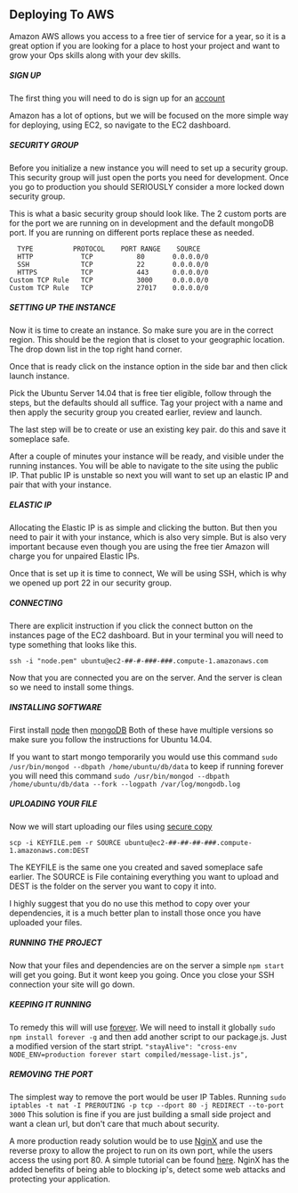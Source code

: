 ## Deploying To AWS

Amazon AWS allows you access to a free tier of service for a year, so it is a great option if you are looking for a place to host your project and want to grow your Ops skills along with your dev skills.

##### SIGN UP

The first thing you will need to do is sign up for an [account](https://aws.amazon.com/free/)

Amazon has a lot of options, but we will be focused on the more simple way for deploying, using EC2, so navigate to the EC2 dashboard.

##### SECURITY GROUP

Before you initialize a new instance you will need to set up a security group. This security group will just open the ports you need for development. Once you go to production you should SERIOUSLY consider a more locked down security group.

This is what a basic security group should look like. The 2 custom ports are for the port we are running on in development and the default mongoDB port. If you are running on different ports replace these as needed.

```
  TYPE          PROTOCOL    PORT RANGE    SOURCE
  HTTP            TCP           80       0.0.0.0/0
  SSH             TCP           22       0.0.0.0/0
  HTTPS           TCP           443      0.0.0.0/0
Custom TCP Rule   TCP           3000     0.0.0.0/0
Custom TCP Rule   TCP           27017    0.0.0.0/0
```

##### SETTING UP THE INSTANCE

Now it is time to create an instance. So make sure you are in the correct region. This should be the region that is closet to your geographic location. The drop down list in the top right hand corner.

Once that is ready click on the instance option in the side bar and then click launch instance.

Pick the Ubuntu Server 14.04 that is free tier eligible, follow through the steps, but the defaults should all suffice. Tag your project with a name and then apply the security group you created earlier, review and launch.

The last step will be to create or use an existing key pair. do this and save it someplace safe.

After a couple of minutes your instance will be ready, and visible under the running instances. You will be able to navigate to the site using the public IP. That public IP is unstable so next you will want to set up an elastic IP and pair that with your instance.

##### ELASTIC IP

Allocating the Elastic IP is as simple and clicking the button. But then you need to pair it with your instance, which is also very simple. But is also very important because even though you are using the free tier Amazon will charge you for unpaired Elastic IPs.

Once that is set up it is time to connect,  We will be using SSH, which is why we opened up port 22 in our security group.

##### CONNECTING

There are explicit instruction if you click the connect button on the instances page of the EC2 dashboard. But in your terminal you will need to type something that looks like this.

`ssh -i "node.pem" ubuntu@ec2-##-#-###-###.compute-1.amazonaws.com`

Now that you are connected you are on the server. And the server is clean so we need to install some things.

##### INSTALLING SOFTWARE

First install [node](https://nodejs.org/en/download/package-manager/)
then [mongoDB](https://docs.mongodb.com/v3.0/tutorial/install-mongodb-on-ubuntu/)
Both of these have multiple versions so make sure you follow the instructions for Ubuntu 14.04.

If you want to start mongo temporarily you would use this command
`sudo /usr/bin/mongod --dbpath /home/ubuntu/db/data`
to keep if running forever you will need this command
`sudo /usr/bin/mongod --dbpath /home/ubuntu/db/data --fork --logpath /var/log/mongodb.log`

##### UPLOADING YOUR FILE

Now we will start uploading our files using [secure copy](https://en.wikipedia.org/wiki/Secure_copy)

`scp -i KEYFILE.pem -r SOURCE ubuntu@ec2-##-##-##-###.compute-1.amazonaws.com:DEST`

The KEYFILE is the same one you created and saved someplace safe earlier. The SOURCE is File containing everything you want to upload and DEST is the folder on the server you want to copy it into.

I highly suggest that you do no use this method to copy over your dependencies, it is a much better plan to install those once you have uploaded your files.

##### RUNNING THE PROJECT

Now that your files and dependencies are on the server a simple `npm start` will get you going. But it wont keep you going. Once you close your SSH connection your site will go down.

##### KEEPING IT RUNNING

To remedy this will will use [forever](https://www.npmjs.com/package/forever). We will need to install it globally `sudo npm install forever -g` and then add another script to our package.js. Just a modified version of the start stript. `"stayAlive": "cross-env NODE_ENV=production forever start compiled/message-list.js",`

##### REMOVING THE PORT

The simplest way to remove the port would be user IP Tables. Running `sudo iptables -t nat -I PREROUTING -p tcp --dport 80 -j REDIRECT --to-port 3000` This solution is fine if you are just building a small side project and want a clean url, but don't care that much about security.

A more production ready solution would be to use [NginX](https://www.nginx.com/resources/wiki/) and use the reverse proxy to allow the project to run on its own port, while the users access the using port 80. A simple tutorial can be found [here](https://eladnava.com/binding-nodejs-port-80-using-nginx/). NginX has the added benefits of being able to blocking ip's, detect some web attacks and  protecting your application.
